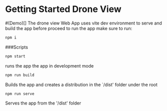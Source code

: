 # Getting Started Drone View

#(Demo)[]
The drone view Web App uses vite dev environment to serve and build the app
before proceed to run the app make sure to run:

```bash
npm i
```


###Scripts

```bash
npm start
```
runs the app the app in development mode


```bash
npm run build
```
Builds the app and creates a distribution in the `/dist' folder under the root


```bash
npm run serve
```
Serves the app from the '/dist' folder
